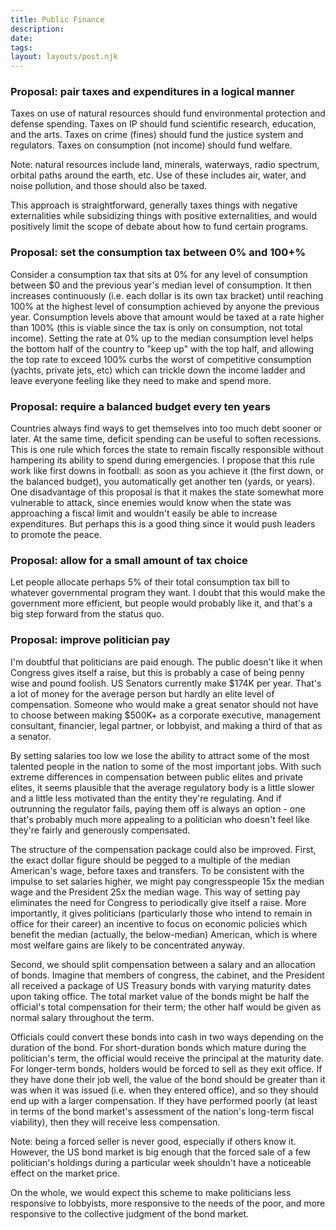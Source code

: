 ```yaml
---
title: Public Finance
description: 
date:
tags:
layout: layouts/post.njk
---
```

### Proposal: pair taxes and expenditures in a logical manner

Taxes on use of natural resources should fund environmental protection and defense spending. Taxes on IP should fund scientific research, education, and the arts. Taxes on crime (fines) should fund the justice system and regulators. Taxes on consumption (not income) should fund welfare. 

Note: natural resources include land, minerals, waterways, radio spectrum, orbital paths around the earth, etc. Use of these includes air, water, and noise pollution, and those should also be taxed. 

This approach is straightforward, generally taxes things with negative externalities while subsidizing things with positive externalities, and would positively limit the scope of debate about how to fund certain programs. 

### Proposal: set the consumption tax between 0% and 100+%

Consider a consumption tax that sits at 0% for any level of consumption between $0 and the previous year's median level of consumption. It then increases continuously (i.e. each dollar is its own tax bracket) until reaching 100% at the highest level of consumption achieved by anyone the previous year. Consumption levels above that amount would be taxed at a rate higher than 100% (this is viable since the tax is only on consumption, not total income). Setting the rate at 0% up to the median consumption level helps the bottom half of the country to "keep up" with the top half, and allowing the top rate to exceed 100% curbs the worst of competitive consumption (yachts, private jets, etc) which can trickle down the income ladder and leave everyone feeling like they need to make and spend more. 

### Proposal: require a balanced budget every ten years

Countries always find ways to get themselves into too much debt sooner or later. At the same time, deficit spending can be useful to soften recessions. This is one rule which forces the state to remain fiscally responsible without hampering its ability to spend during emergencies. I propose that this rule work like first downs in football: as soon as you achieve it (the first down, or the balanced budget), you automatically get another ten (yards, or years). 
One disadvantage of this proposal is that it makes the state somewhat more vulnerable to attack, since enemies would know when the state was approaching a fiscal limit and wouldn't easily be able to increase expenditures. But perhaps this is a good thing since it would push leaders to promote the peace. 

### Proposal: allow for a small amount of tax choice

Let people allocate perhaps 5% of their total consumption tax bill to whatever governmental program they want. I doubt that this would make the government more efficient, but people would probably like it, and that's a big step forward from the status quo. 

### Proposal: improve politician pay

I'm doubtful that politicians are paid enough. The public doesn't like it when Congress gives itself a raise, but this is probably a case of being penny wise and pound foolish. US Senators currently make $174K per year. That's a lot of money for the average person but hardly an elite level of compensation. Someone who would make a great senator should not have to choose between making $500K+ as a corporate executive, management consultant, financier, legal partner, or lobbyist, and making a third of that as a senator.

By setting salaries too low we lose the ability to attract some of the most talented people in the nation to some of the most important jobs. With such extreme differences in compensation between public elites and private elites, it seems plausible that the average regulatory body is a little slower and a little less motivated than the entity they're regulating. And if outrunning the regulator fails, paying them off is always an option - one that's probably much more appealing to a politician who doesn't feel like they're fairly and generously compensated.

The structure of the compensation package could also be improved. First, the exact dollar figure should be pegged to a multiple of the median American's wage, before taxes and transfers. To be consistent with the impulse to set salaries higher, we might pay congresspeople 15x the median wage and the President 25x the median wage. This way of setting pay eliminates the need for Congress to periodically give itself a raise. More importantly, it gives politicians (particularly those who intend to remain in office for their career) an incentive to focus on economic policies which benefit the median (actually, the below-median) American, which is where most welfare gains are likely to be concentrated anyway.

Second, we should split compensation between a salary and an allocation of bonds. Imagine that members of congress, the cabinet, and the President all received a package of US Treasury bonds with varying maturity dates upon taking office. The total market value of the bonds might be half the official's total compensation for their term; the other half would be given as normal salary throughout the term.

Officials could convert these bonds into cash in two ways depending on the duration of the bond. For short-duration bonds which mature during the politician's term, the official would receive the principal at the maturity date. For longer-term bonds, holders would be forced to sell as they exit office. If they have done their job well, the value of the bond should be greater than it was when it was issued (i.e. when they entered office), and so they should end up with a larger compensation. If they have performed poorly (at least in terms of the bond market's assessment of the nation's long-term fiscal viability), then they will receive less compensation.

Note: being a forced seller is never good, especially if others know it. However, the US bond market is big enough that the forced sale of a few politician's holdings during a particular week shouldn't have a noticeable effect on the market price.

On the whole, we would expect this scheme to make politicians less responsive to lobbyists, more responsive to the needs of the poor, and more responsive to the collective judgment of the bond market.
